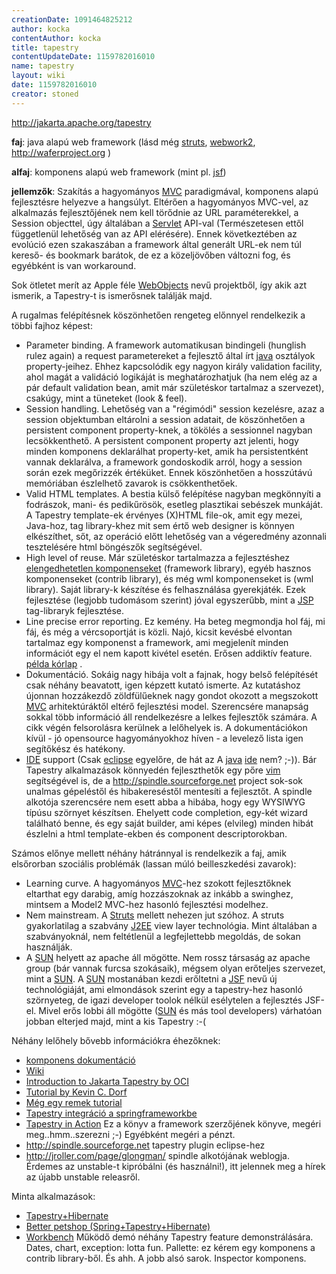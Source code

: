 ```yaml
---
creationDate: 1091464825212 
author: kocka 
contentAuthor: kocka 
title: tapestry 
contentUpdateDate: 1159782016010 
name: tapestry 
layout: wiki 
date: 1159782016010 
creator: stoned 
---
```

http://jakarta.apache.org/tapestry

__faj__: java alapú web framework (lásd még [struts](struts.html), [webwork2](Missing.html), http://waferproject.org )

__alfaj__: komponens alapú web framework (mint pl. [jsf](JSF.html))

__jellemzők__: Szakítás a hagyományos [MVC](MVC.html) paradigmával, komponens alapú fejlesztésre helyezve a hangsúlyt. Eltérően a hagyományos MVC-vel, az alkalmazás fejlesztőjének nem kell törődnie az URL paraméterekkel, a Session objecttel, úgy általában a [Servlet](servlet.html) API-val (Természetesen ettől függetlenül lehetőség van az API elérésére). Ennek következtében az evolúció ezen szakaszában a framework által generált URL-ek nem túl kereső- és bookmark barátok, de ez a közeljövőben változni fog, és egyébként is van workaround.

Sok ötletet merít az Apple féle [WebObjects](Missing.html) nevű projektből, így akik azt ismerik, a Tapestry-t is ismerősnek találják majd.

A rugalmas felépítésnek köszönhetően rengeteg előnnyel rendelkezik a többi fajhoz képest:
* Parameter binding. A framework automatikusan bindingeli (hunglish rulez again) a request parametereket a fejlesztő által írt [java](java.html) osztályok property-jeihez. Ehhez kapcsolódik egy nagyon király validation facility, ahol magát a validáció logikáját is meghatározhatjuk (ha nem elég az a pár default validation bean, amit már születéskor tartalmaz a szervezet), csakúgy, mint a tüneteket (look & feel).
* Session handling. Lehetőség van a "régimódi" session kezelésre, azaz a session objektumban eltárolni a session adatait, de köszönhetően a persistent component property-knek, a tökölés a sessionnel nagyban lecsökkenthető. A persistent component property azt jelenti, hogy minden komponens deklarálhat property-ket, amik ha persistentként vannak deklarálva, a framework gondoskodik arról, hogy a session során ezek megőrizzék értéküket. Ennek köszönhetően a hosszútávú memóriában észlelhető zavarok is csökkenthetőek.
* Valid HTML templates. A bestia külső felépítése nagyban megkönnyíti a fodrászok, mani- és pedikűrösök, esetleg plasztikai sebészek munkáját. A Tapestry template-ek érvényes (X)HTML file-ok, amit egy mezei, Java-hoz, tag library-khez mit sem értő web designer is könnyen elkészíthet, sőt, az operáció előtt lehetőség van a végeredmény azonnali tesztelésére html böngészők segítségével.
* High level of reuse. Már születéskor tartalmazza a fejlesztéshez [elengedhetetlen komponenseket](http://jakarta.apache.org/tapestry/doc/ComponentReference/index.html) (framework library), egyéb hasznos komponenseket (contrib library), és még wml komponenseket is (wml library). Saját library-k készítése és felhasználása gyerekjáték. Ezek fejlesztése (legjobb tudomásom szerint) jóval egyszerűbb, mint a [JSP](JSP.html) tag-libraryk fejlesztése.
* Line precise error reporting. Ez kemény. Ha beteg megmondja hol fáj, mi fáj, és még a vércsoportját is közli. Najó, kicsit kevésbé elvontan tartalmaz egy komponenst a framework, ami megjelenít minden információt egy el nem kapott kivétel esetén. Erősen addiktív feature. [példa kórlap](http://www.t-deli.com/workbench/app?service=page/ErrorFest) .
* Dokumentáció. Sokáig nagy hibája volt a fajnak, hogy belső felépítését csak néhány beavatott, igen képzett kutató ismerte. Az kutatáshoz újonnan hozzákezdő zöldfülűeknek nagy gondot okozott a megszokott [MVC](MVC.html) arhitektúráktől eltérő fejlesztési model. Szerencsére manapság sokkal több információ áll rendelkezésre a lelkes fejlesztők számára. A cikk végén felsorolásra kerülnek a lelőhelyek is. A dokumentációkon kívül - jó opensource hagyományokhoz híven - a levelező lista igen segítőkész és hatékony.
* [IDE](IDE.html) support (Csak [eclipse](Eclipse.html) egyelőre, de hát az A [java](java.html) [ide](IDE.html) nem? ;-)). Bár Tapestry alkalmazások könnyedén fejleszthetők egy pőre [vim](VIM.html) segítségével is, de a http://spindle.sourceforge.net project sok-sok unalmas gépeléstől és hibakereséstől mentesíti a fejlesztőt. A spindle alkotója szerencsére nem esett abba a hibába, hogy egy WYSIWYG típúsu szörnyet készítsen. Ehelyett code completion, egy-két wizard található benne, és egy saját builder, ami képes (elvileg) minden hibát észlelni a html template-ekben és component descriptorokban.

Számos előnye mellett néhány hátránnyal is rendelkezik a faj, amik elsőrorban szociális problémák (lassan múló beilleszkedési zavarok):
* Learning curve. A hagyományos [MVC](MVC.html)-hez szokott fejlesztőknek eltarthat egy darabig, amíg hozzászoknak az inkább a swinghez, mintsem a Model2 MVC-hez hasonló fejlesztési modelhez.
* Nem mainstream. A [Struts](struts.html) mellett nehezen jut szóhoz. A struts gyakorlatilag a szabvány [J2EE](j2ee.html) view layer technológia. Mint általában a szabványoknál, nem feltétlenül a legfejlettebb megoldás, de sokan használják.
* A [SUN](Sun.html) helyett az apache áll mögötte. Nem rossz társaság az apache group (bár vannak furcsa szokásaik), mégsem olyan erőteljes szervezet, mint a [SUN](Sun.html). A [SUN](Sun.html) mostanában kezdi erőltetni a [JSF](JSF.html) nevű új technológiáját, ami elmondások szerint egy a tapestry-hez hasonló szörnyeteg, de igazi developer toolok nélkül esélytelen a fejlesztés JSF-el. Mivel erős lobbi áll mögötte ([SUN](Sun.html) és más tool developers) várhatóan jobban elterjed majd, mint a kis Tapestry :-(

Néhány lelőhely bővebb információkra éhezőknek:
* [komponens dokumentáció](http://jakarta.apache.org/tapestry/doc/ComponentReference/index.html)
* [Wiki](http://wiki.apache.org/jakarta-tapestry/)
* [Introduction to Jakarta Tapestry by OCI](http://www.ociweb.com/jnb/jnbMay2004.html)
* [Tutorial by Kevin C. Dorf](http://dorffweb.com/?page=taptutorial)
* [Még egy remek tutorial](http://www.sandcastsoftware.com/articlesandtutorials/brownbag/)
* [Tapestry integráció a springframeworkbe](http://www.springframework.org/docs/reference/view.html#view-tapestry)
* [Tapestry in Action](http://www.manning.com/lewisship/) Ez a könyv a framework szerzőjének könyve, megéri meg..hmm..szerezni ;-) Egyébként megéri a pénzt.
* http://spindle.sourceforge.net tapestry plugin eclipse-hez
* http://jroller.com/page/glongman/ spindle alkotójának weblogja. Érdemes az unstable-t kipróbálni (és használni!), itt jelennek meg a hírek az újabb unstable releasről.

Minta alkalmazások:
* [Tapestry+Hibernate](http://nemesisit.rdsnet.ro/opendocs/tapehibe2/tapehibe2.html)
* [Better petshop (Spring+Tapestry+Hibernate)](https://betterpetshop.dev.java.net/)
* [Workbench](http://www.t-deli.com/workbench/app) Működő demó néhány Tapestry feature demonstrálására. Dates, chart, exception: lotta fun. Pallette: ez kérem egy komponens a contrib library-ből. És ahh. A jobb alsó sarok. Inspector komponens.


